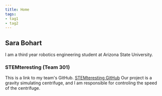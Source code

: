 ```yaml
---
title: Home
tags:
- tag1
- tag2
---
```


## Sara Bohart
I am a third year robotics engineering student at Arizona State University.

### STEMteresting (Team 301)
This is a link to my team's GitHub. 
[STEMteresting GitHub](https://egr314-2025-s-301.github.io/main-page/)
Our project is a gravity simulating centrifuge, and I am responsible for controling the speed of the centrifuge.
